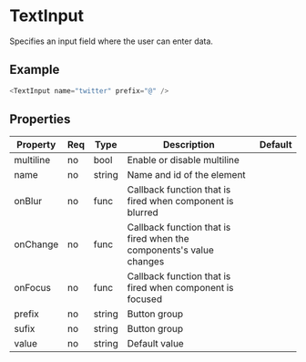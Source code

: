# TextInput
Specifies an input field where the user can enter data.

## Example

```javascript
<TextInput name="twitter" prefix="@" />
```

## Properties

| Property         | Req   | Type       | Description                                                         | Default   |
| ---------------- | ----- | ---------- | ------------------------------------------------------------------- | --------- |
| multiline        | no    | bool       | Enable or disable multiline                                         |           |
| name             | no    | string     | Name and id of the element                                          |           |
| onBlur           | no    | func       | Callback function that is fired when component is blurred           |           |
| onChange         | no    | func       | Callback function that is fired when the components's value changes |           |
| onFocus          | no    | func       | Callback function that is fired when component is focused           |           |
| prefix           | no    | string     | Button group                                                        |           |
| sufix            | no    | string     | Button group                                                        |           |
| value            | no    | string     | Default value                                                       |           |
